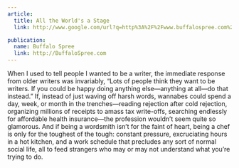 ```yaml
---
article:
  title: All the World's a Stage
  link: http://www.google.com/url?q=http%3A%2F%2Fwww.buffalospree.com%2FBuffalo-Spree%2FNovember-2012%2FAll-the-Worlds-a-Stage%2F&sa=D&sntz=1&usg=AFQjCNF8b6XyUKNGg_nZ9bYEijKPa89WBw

publication:
  name: Buffalo Spree
  link: http://BuffaloSpree.com
---
```


When I used to tell people I wanted to be a writer, the immediate response from older writers was invariably, “Lots of people think they want to be writers. If you could be happy doing anything else—anything at all—do that instead.” If, instead of just waving off harsh words, wannabes could spend a day, week, or month in the trenches—reading rejection after cold rejection, organizing millions of receipts to amass tax write-offs, searching endlessly for affordable health insurance—the profession wouldn’t seem quite so glamorous. And if being a wordsmith isn’t for the faint of heart, being a chef is only for the toughest of the tough: constant pressure, excruciating hours in a hot kitchen, and a work schedule that precludes any sort of normal social life, all to feed strangers who may or may not understand what you’re trying to do.